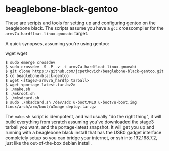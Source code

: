 # beaglebone-black-gentoo

These are scripts and tools for setting up and configuring gentoo on the
beaglebone black. The scripts assume you have a `gcc` crosscompiler for the
`armv7a-hardfloat-linux-gnueabi` target.

A quick synopses, assuming you're using gentoo:

wget <stage3 tarball>
wget <portage-latest>

```
$ sudo emerge crossdev
$ sudo crossdev -S -P -v -t armv7a-hardfloat-linux-gnueabi
$ git clone https://github.com/jcpetkovich/beaglebone-black-gentoo.git
$ cd beaglebone-black-gentoo
$ wget <stage3-armv7a_hardfp tarball>
$ wget <portage-latest.tar.bz2>
$ ./make.sh
$ ./mkroot.sh
$ ./mksdcard.sh
$ sudo ./mksdcard.sh /dev/sdc u-boot/MLO u-boot/u-boot.img linux/arch/arm/boot/uImage deploy.tar.gz
```

The `make.sh` script is idempotent, and will usually "do the right thing", it
will build everything from scratch assuming you've downloaded the stage3 tarball
you want, and the portage-latest snapshot. It will get you up and running with a
beaglebone black install that has the USB0 gadget interface completely setup so
you can bridge your internet, or ssh into 192.168.7.2, just like the
out-of-the-box debian install.
